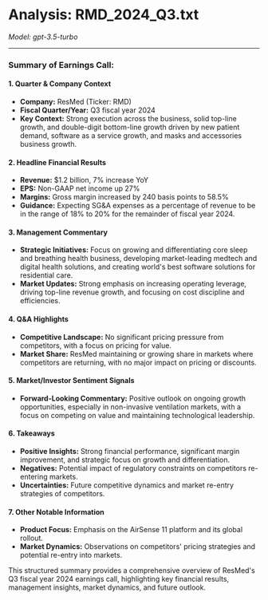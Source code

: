 # Analysis: RMD_2024_Q3.txt

*Model: gpt-3.5-turbo*

---

### Summary of Earnings Call:

#### 1. **Quarter & Company Context**
- **Company:** ResMed (Ticker: RMD)
- **Fiscal Quarter/Year:** Q3 fiscal year 2024
- **Key Context:** Strong execution across the business, solid top-line growth, and double-digit bottom-line growth driven by new patient demand, software as a service growth, and masks and accessories business growth.

#### 2. **Headline Financial Results**
- **Revenue:** $1.2 billion, 7% increase YoY
- **EPS:** Non-GAAP net income up 27%
- **Margins:** Gross margin increased by 240 basis points to 58.5%
- **Guidance:** Expecting SG&A expenses as a percentage of revenue to be in the range of 18% to 20% for the remainder of fiscal year 2024.

#### 3. **Management Commentary**
- **Strategic Initiatives:** Focus on growing and differentiating core sleep and breathing health business, developing market-leading medtech and digital health solutions, and creating world's best software solutions for residential care.
- **Market Updates:** Strong emphasis on increasing operating leverage, driving top-line revenue growth, and focusing on cost discipline and efficiencies.

#### 4. **Q&A Highlights**
- **Competitive Landscape:** No significant pricing pressure from competitors, with a focus on pricing for value.
- **Market Share:** ResMed maintaining or growing share in markets where competitors are returning, with no major impact on pricing or discounts.

#### 5. **Market/Investor Sentiment Signals**
- **Forward-Looking Commentary:** Positive outlook on ongoing growth opportunities, especially in non-invasive ventilation markets, with a focus on competing on value and maintaining technological leadership.

#### 6. **Takeaways**
- **Positive Insights:** Strong financial performance, significant margin improvement, and strategic focus on growth and differentiation.
- **Negatives:** Potential impact of regulatory constraints on competitors re-entering markets.
- **Uncertainties:** Future competitive dynamics and market re-entry strategies of competitors.

#### 7. **Other Notable Information**
- **Product Focus:** Emphasis on the AirSense 11 platform and its global rollout.
- **Market Dynamics:** Observations on competitors' pricing strategies and potential re-entry into markets.

This structured summary provides a comprehensive overview of ResMed's Q3 fiscal year 2024 earnings call, highlighting key financial results, management insights, market dynamics, and future outlook.
